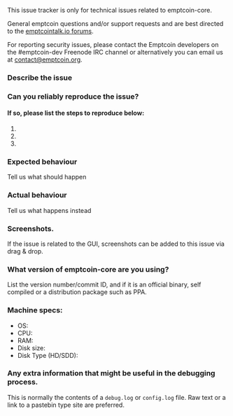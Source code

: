 <!--- Remove sections that do not apply -->

This issue tracker is only for technical issues related to emptcoin-core.

General emptcoin questions and/or support requests and are best directed to the [emptcointalk.io forums](https://emptcointalk.io/).

For reporting security issues, please contact the Emptcoin developers on the #emptcoin-dev Freenode IRC channel or alternatively you can email us at contact@emptcoin.org.

### Describe the issue

### Can you reliably reproduce the issue?
#### If so, please list the steps to reproduce below:
1.
2.
3.

### Expected behaviour
Tell us what should happen

### Actual behaviour
Tell us what happens instead

### Screenshots.
If the issue is related to the GUI, screenshots can be added to this issue via drag & drop.

### What version of emptcoin-core are you using?
List the version number/commit ID, and if it is an official binary, self compiled or a distribution package such as PPA.

### Machine specs:
- OS:
- CPU:
- RAM:
- Disk size:
- Disk Type (HD/SDD):

### Any extra information that might be useful in the debugging process.
This is normally the contents of a `debug.log` or `config.log` file. Raw text or a link to a pastebin type site are preferred.
